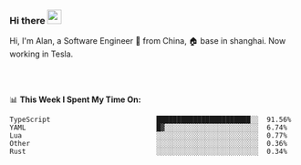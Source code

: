### Hi there <img src="https://media.giphy.com/media/hvRJCLFzcasrR4ia7z/giphy.gif" width="25px">

<!-- ![visitors](https://visitor-badge.glitch.me/badge?page_id=dislfyer.dislfyer) -->

Hi, I'm Alan, a Software Engineer 🚀 from China, 🏠 base in shanghai. Now working in Tesla.

<br/>
<br/>

📊 **This Week I Spent My Time On:**


<!--START_SECTION:waka-->

```text
TypeScript                          ███████████████████████░░  91.56%
YAML                                █▓░░░░░░░░░░░░░░░░░░░░░░░  6.74%
Lua                                 ░░░░░░░░░░░░░░░░░░░░░░░░░  0.77%
Other                               ░░░░░░░░░░░░░░░░░░░░░░░░░  0.36%
Rust                                ░░░░░░░░░░░░░░░░░░░░░░░░░  0.34%
```

<!--END_SECTION:waka-->

<!--
**About Me:**
 -->
